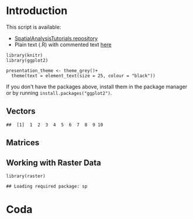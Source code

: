 Introduction
============

This script is available:

-   [SpatialAnalysisTutorials repository](http://github.com/adammwilson/SpatialAnalysisTutorials/blob/master/R_Introduction)
-   Plain text (.R) with commented text [here](http://github.com/adammwilson/SpatialAnalysisTutorials/blob/master/R_Introduction/R_Introduction.R)

``` {.r}
library(knitr)
library(ggplot2)

presentation_theme <- theme_grey()+
  theme(text = element_text(size = 25, colour = "black"))
```

If you don't have the packages above, install them in the package manager or by running `install.packages("ggplot2")`.

Vectors
-------

    ##  [1]  1  2  3  4  5  6  7  8  9 10

Matrices
--------

Working with Raster Data
------------------------

``` {.r}
library(raster)
```

    ## Loading required package: sp

Coda
====
